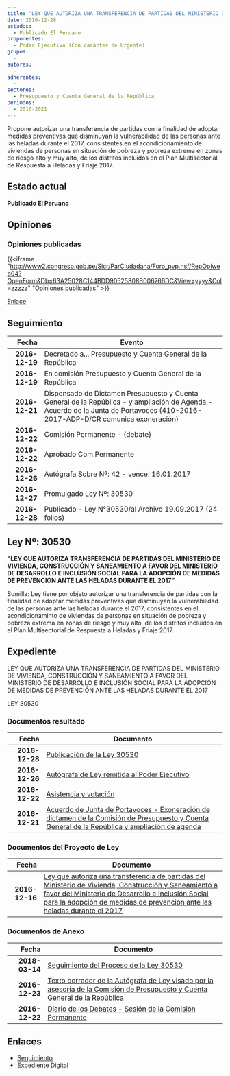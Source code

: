 ```yaml
---
title: "LEY QUE AUTORIZA UNA TRANSFERENCIA DE PARTIDAS DEL MINISTERIO DE VIVIENDA, CONSTRUCCIÓN Y SANEAMIENTO A FAVOR DEL MINISTERIO DE DESARROLLO E INCLUSIÓN SOCIAL PARA LA ADOPCIÓN DE MEDIDAS DE PREVENCIÓN ANTE LAS HELADAS DURANTE EL 2017"
date: 2016-12-28
estados: 
  - Publicado El Peruano
proponentes: 
  - Poder Ejecutivo (Con carácter de Urgente)
grupos: 
  - 
autores: 
  - 
adherentes: 
  - 
sectores: 
  - Presupuesto y Cuenta General de la República
periodos: 
  - 2016-2021
---
```


Propone autorizar una transferencia de partidas con la finalidad de adoptar medidas preventivas que disminuyan la vulnerabilidad de las personas ante las heladas durante el 2017, consistentes en el acondicionamiento de viviendas de personas en situación de pobreza y pobreza extrema en zonas de riesgo alto y muy alto, de los distritos incluidos en el Plan Multisectorial de Respuesta a Heladas y Friaje 2017.


## Estado actual

**Publicado El Peruano**

## Opiniones

### Opiniones publicadas

{{<iframe "http://www2.congreso.gob.pe/Sicr/ParCiudadana/Foro_pvp.nsf/RepOpiweb04?OpenForm&Db=63A25028C144BDD90525808B006766DC&View=yyyy&Col=zzzzz" "Opiniones publicadas" >}}

[Enlace](http://www2.congreso.gob.pe/Sicr/ParCiudadana/Foro_pvp.nsf/RepOpiweb04?OpenForm&Db=63A25028C144BDD90525808B006766DC&View=yyyy&Col=zzzzz)

## Seguimiento

| Fecha | Evento |
|------:|--------|
| **2016-12-19** | Decretado a... Presupuesto y Cuenta General de la República|
| **2016-12-19** | En comisión Presupuesto y Cuenta General de la República|
| **2016-12-21** | Dispensado de Dictamen Presupuesto y Cuenta General de la República - y ampliación de Agenda.- Acuerdo de la Junta de Portavoces (410-2016-2017-ADP-D/CR comunica exoneración)|
| **2016-12-22** | Comisión Permanente - (debate)|
| **2016-12-22** | Aprobado Com.Permanente|
| **2016-12-26** | Autógrafa Sobre Nº: 42 - vence: 16.01.2017|
| **2016-12-27** | Promulgado Ley Nº: 30530|
| **2016-12-28** | Publicado - Ley N°30530/al Archivo 19.09.2017 (24 folios)|

## Ley Nº: 30530

**"LEY QUE AUTORIZA TRANSFERENCIA DE PARTIDAS DEL MINISTERIO DE VIVIENDA, CONSTRUCCIÓN Y SANEAMIENTO A FAVOR DEL MINISTERIO DE DESARROLLO E INCLUSIÓN SOCIAL PARA LA ADOPCIÓN DE MEDIDAS DE PREVENCIÓN ANTE LAS HELADAS DURANTE EL 2017"**

Sumilla: Ley tiene por objeto autorizar una transferencia de partidas con la finalidad de adoptar medidas preventivas que disminuyan la vulnerabilidad de las personas ante las heladas durante el 2017, consistentes en el acondicionaminto de viviendas de personas en situación de pobreza y pobreza extrema en zonas de riesgo y muy alto, de los distritos incluidos en el Plan Multisectorial de Respuesta a Heladas y Friaje 2017.


## Expediente

LEY QUE AUTORIZA UNA TRANSFERENCIA DE PARTIDAS DEL MINISTERIO DE VIVIENDA, CONSTRUCCIÓN Y SANEAMIENTO A FAVOR DEL MINISTERIO DE DESARROLLO E INCLUSIÓN SOCIAL PARA LA ADOPCIÓN DE MEDIDAS DE PREVENCIÓN ANTE LAS HELADAS DURANTE EL 2017

LEY 30530


### Documentos resultado

| Fecha | Documento |
|------:|--------|
| **2016-12-28** | [Publicación de la Ley 30530](http://www.leyes.congreso.gob.pe/Documentos/2016_2021/ADLP/Normas_Legales/30530-LEY.pdf) |
| **2016-12-26** | [Autógrafa de Ley remitida al Poder Ejecutivo](http://www.leyes.congreso.gob.pe/Documentos/2016_2021/ADLP/Texto_Aprobado/AU0080520161226.pdf) |
| **2016-12-22** | [Asistencia y votación](http://www.leyes.congreso.gob.pe/Documentos/2016_2021/Asistencia_y_Votacion/Proyectos_de_Ley/AV0080520161222.pdf) |
| **2016-12-21** | [Acuerdo de Junta de Portavoces - Exoneración de dictamen de la Comisión de Presupuesto y Cuenta General de la República y ampliación de agenda](http://www.leyes.congreso.gob.pe/Documentos/2016_2021/Acuerdos/Junta_Portavoces/AJP0080520161221..pdf) |

### Documentos del Proyecto de Ley

| Fecha | Documento |
|------:|--------|
| **2016-12-16** | [Ley que autoriza una transferencia de partidas del Ministerio de Vivienda, Construcción y Saneamiento a favor del Ministerio de Desarrollo e Inclusión Social para la adopción de medidas de prevención ante las heladas durante el 2017](http://www.leyes.congreso.gob.pe/Documentos/2016_2021/Proyectos_de_Ley_y_de_Resoluciones_Legislativas/PL0080520161216...pdf) |

### Documentos de Anexo

| Fecha | Documento |
|------:|--------|
| **2018-03-14** | [Seguimiento del Proceso de la Ley 30530](http://www.leyes.congreso.gob.pe/Documentos/2016_2021/Seguimiento_de_Proyectos_de_Ley/00805PL_20180314.pdf) |
| **2016-12-23** | [Texto borrador de la Autógrafa de Ley visado por la asesoría de la Comisión de Presupuesto y Cuenta General de la República](http://www.leyes.congreso.gob.pe/Documentos/2016_2021/Texto_Borrador_de_Autografa/BAU0080520161223.pdf) |
| **2016-12-22** | [Diario de los Debates - Sesión de la Comisión Permanente](http://www.leyes.congreso.gob.pe/Documentos/2016_2021/ADLP/Diario_Debates/30530_DD.pdf) |

## Enlaces 

- [Seguimiento](http://www2.congreso.gob.pe/Sicr/TraDocEstProc/CLProLey2016.nsf/f7fff46988ca05b1052578e100829cc7/668dfdbad8c5aeef0525808b0071f2c6?OpenDocument)
- [Expediente Digital](http://www2.congreso.gob.pehttp://www2.congreso.gob.pe/Sicr/TraDocEstProc/CLProLey2016.nsf/f7fff46988ca05b1052578e100829cc7/668dfdbad8c5aeef0525808b0071f2c6?OpenDocument&Click=05257FB7005EB655.eb71d0cf91d8294e05256cdf006b5706/$Body/0.1C6C)
